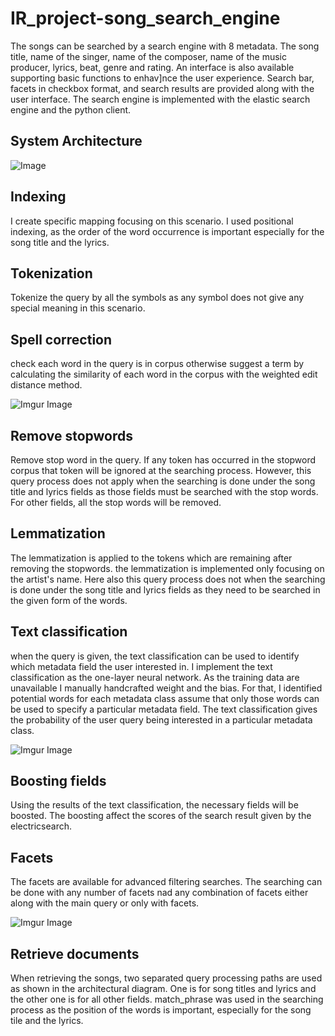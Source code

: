 # IR_project-song_search_engine
The songs can be searched by a search engine with 8 metadata. The song title, name of the singer, name of the composer, name of the music producer, lyrics, beat, genre and rating. 
An interface is also available supporting basic functions to enhav]nce the user experience. Search bar, facets in checkbox format, and search results are provided along with the user interface.
The search engine is implemented with the elastic search engine and the python client.

## System Architecture
![Image](https://github.com/thisarawelmilla/IR_project-song_search_engine/commit/4acbfd46e9fbbe423766b75297bb2ae6a61ffa58#diff-0a32a8e4d56c300842afdb0d1cb4d8bd)

## Indexing          
I create specific mapping focusing on this scenario. I used positional indexing, as the order of the word occurrence is important especially for the song title and the lyrics.

## Tokenization    
Tokenize the query by all the symbols as any symbol does not give any special meaning in this scenario.

## Spell correction    
check each word in the query is in corpus otherwise suggest a term by calculating the similarity of each word in the corpus with the weighted edit distance method.

![Imgur Image](https://github.com/thisarawelmilla/IR_project-song_search_engine/commit/4acbfd46e9fbbe423766b75297bb2ae6a61ffa58#diff-bd7543979d300b3d9062427368d67759)

## Remove stopwords    
Remove stop word in the query. If any token has occurred in the stopword corpus that token will be ignored at the searching process. However, this query process does not apply when the searching is done under the song title and lyrics fields as those fields must be searched with the stop words. For other fields, all the stop words will be removed.

## Lemmatization        
The lemmatization is applied to the tokens which are remaining after removing the stopwords. the lemmatization is implemented only focusing on the artist's name. Here also this query process does not when the searching is done under the song title and lyrics fields as they need to be searched in the given form of the words.

## Text classification    
when the query is given, the text classification can be used to identify which metadata field the user interested in. I implement the text classification as the one-layer neural network. As the training data are unavailable I manually handcrafted weight and the bias. For that, I identified potential words for each metadata class assume that only those words can be used to specify a particular metadata field. 
The text classification gives the probability of the user query being interested in a particular metadata class.

![Imgur Image](https://github.com/thisarawelmilla/IR_project-song_search_engine/commit/4acbfd46e9fbbe423766b75297bb2ae6a61ffa58#diff-7f311399d9540cec6cc6e8b7fd89b781)

## Boosting fields    
Using the results of the text classification, the necessary fields will be boosted. The boosting affect the scores of the search result given by the electricsearch.  

## Facets            
The facets are available for advanced filtering searches. The searching can be done with any number of facets nad any combination of facets either along with the main query or only with facets.

![Imgur Image](https://github.com/thisarawelmilla/IR_project-song_search_engine/commit/4acbfd46e9fbbe423766b75297bb2ae6a61ffa58#diff-e458f97a4444f5b405482699138ef108)

## Retrieve documents 
When retrieving the songs, two separated query processing paths are used as shown in the architectural diagram. One is for song titles and lyrics and the other one is for all other fields. 
match_phrase was used in the searching process as the position of the words is important, especially for the song tile and the lyrics.
